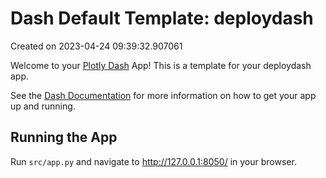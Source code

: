 # Dash Default Template: deploydash

Created on 2023-04-24 09:39:32.907061

Welcome to your [Plotly Dash](https://plotly.com/dash/) App! This is a template for your deploydash app.

See the [Dash Documentation](https://dash.plotly.com/introduction) for more information on how to get your app up and running.

## Running the App

Run `src/app.py` and navigate to http://127.0.0.1:8050/ in your browser.